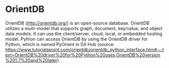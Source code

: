 # OrientDB
OrientDB (http://orientdb.org/) is an open-source database. 
OrientDB utilizes a multi-model that supports graph, document, key/value, and object data models. 
It can use the client/server, cloud, local, or embedded hosting model. 
Python can access OrientDB by using the OrientDB driver for Python, which is named PyOrient in Git Hub 
(source: https://www.tutorialspoint.com/orientdb/orientdb_python_interface.htm#:~:text=OrientDB%20driver%20for%20Python%20uses,OrientDB%20version%201.7%20and%20later).
